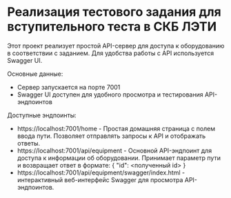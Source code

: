 # Реализация тестового задания для вступительного теста в СКБ ЛЭТИ

Этот проект реализует простой API-сервер для доступа к оборудованию в соответствии с заданием. Для удобства работы с API используется Swagger UI.

Основные данные:
* Сервер запускается на порте 7001
* Swagger UI доступен для удобного просмотра и тестирования API-эндпоинтов

Доступные эндпоинты:
* https://localhost:7001/home - Простая домашняя страница с полем ввода пути. Позволяет отправлять запросы к API и отображать ответы.
* https://localhost:7001/api/equipment - Основной API-эндпоинт для доступа к информации об оборудовании. Принимает параметр пути и возвращает ответ в формате: { "id": <полученный id> }
* https://localhost:7001/api/equipment/swagger/index.html - интерактивный веб-интерфейс Swagger для просмотра API-эндпоинтов.


